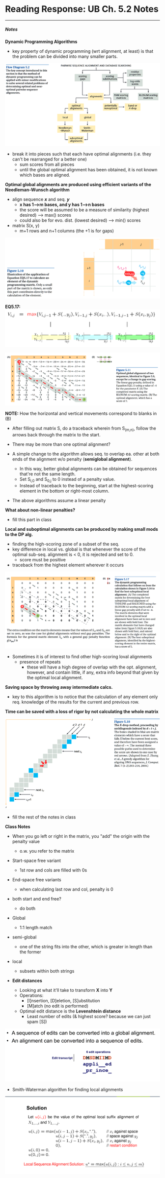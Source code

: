 # Reading Response: UB Ch. 5.2 Notes

-----

##### Notes

**Dynamic Programming Algorithms**

- key property of dynamic programming (wrt alignment, at least) is that the problem can be divided into many smaller parts.  

![dynamic programming flowchart](./images/ch5-2/DP_flowchart.png)

- break it into pieces such that each have optimal alignments (i.e. they can't be rearranged for a better one)
    - sum scores from all pieces
    - until the global optimal alignment has been obtained, it is not known which bases are aligned.

**Optimal global alignments are produced using efficient variants of the Needleman-Wunsch algorithm**

- align sequence ***x*** and seq. ***y***
    - **x has 1-->m bases, and y has 1-->n bases**
    - the score will be assumed to be a measure of similarity (highest desired) --> max() scores
    - could also be for evo. dist. (lowest desired) --> min() scores
- matrix S(x, y)
    - m+1 rows and n+1 columns (the +1 is for gaps)

![Figure 5.10](./images/ch5-2/figure5-10.png)  

**EQ5.17:**
![Eq. 5.17](./images/ch5-2/equation5-17.png)  

![Figure 5.10](./images/ch5-2/figure5-11.png)

**NOTE:** How the horizontal and vertical movements correspond to blanks in (B)

- After filling out matrix S, do a traceback wherein from S<sub>(m,n)</sub>, follow the arrows back through the matrix to the start.

- There may be more than one optimal alignment?

- A simple change to the algorithm allows seq. to overlap ea. other at both ends of the alignment w/o penalty (**semiglobal alignment**).
    - In this way, better global alignments can be obtained for sequences that're not the same length.
    - Set S<sub>i,0</sub> and S<sub>0,j</sub> to 0 instead of a penalty value.
    - Instead of traceback to the beginning, start at the highest-scoring element in the bottom or right-most column.

- The above algorithms assume a linear penalty

**What about non-linear penalties?**

- fill this part in class

**Local and suboptimal alignments can be produced by making small mods to the DP alg.**

- finding the high-scoring zone of a subset of the seq.
- key difference in local vs. global is that whenever the score of the optimal sub-seq. alignment is < 0, it is rejected and set to 0.
    - score must be positive
- traceback from the highest element wherever it occurs  

![figure 5.17](./images/ch5-2/figure5-17.png)

- Sometimes it is of interest to find other high-scoring loval alignments
    - presence of repeats
        - these will have a high degree of overlap with the opt. alignment, however, and contain little, if any, extra info beyond that given by the optimal local alignment.

**Saving space by throwing away intermediate calcs.**
- key to this algorithm is to notice that the calculation of any element only req. knowledge of the results for the current and previous row.

**Time can be saved with a loss of rigor by not calculating the whole matrix**  

![X-Drop visual](./images/ch5-2/xdrop.png)

- fill the rest of the notes in class



**Class Notes**

- When you go left or right in the matrix, you "add" the origin with the penalty value
    - o.w. you refer to the matrix

- Start-space free variant
    - 1st row and cols are filled with 0s
- End-space free variants
    - when calculating last row and col, penalty is 0
- both start and end free?
    - do both

- Global
    - 1:1 length match
- semi-global
    - one of the string fits into the other, which is greater in length than the former
- local
    - subsets within both strings

- **Edit distances**
    - Looking at what it'll take to transform **X** into **Y**
    - Operations:
        - [I]nsertion, [D]eletion, [S]ubstitution
        - [M]atch (no edit is performed)
    - Optimal edit distance is the **Levenshtein distance**
        - Least number of edits (& highest score? because we can just spam [S])

![Edit distance example](./images/ch5-2/editDist_example.png)

- Smith-Waterman algorithm for finding local alignments  

![Smith-Waterman](./images/ch5-2/Smith-Waterman.png)  

